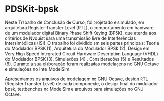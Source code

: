 # PDSKit-bpsk
Neste Trabalho de Conclusão de Curso, foi projetado e simulado, em arquitetura Register-Transfer Level (RTL), o comportamento em hardware de um modulador digital Binary Phase Shift Keying (BPSK), que atenda aos critérios de Nyquist para uma transmissão livre de Interferências Intersimbólicas (ISI).
O trabalho foi dividido em seis partes principais: Teoria do Modulador BPSK (1), Arquitetura do Modulador BPSK (2), Design em Very High Speed Integrated Circuit Hardware Description Language (VHDL) do Modulador BPSK (3), Simulações (4) , Considerações (5) e Resultados (6). Durante a sua elaboração foram realizadas modelagens no GNU Octave e simulações no Intel ModelSim.
 
Apresentamos os arquivos de modelagem no GNU Octave,  design RTL (Register Transfer Level) de cada componente, o design final do modulador bpsk, testbenches no ModelSim e arquivos para simulações no GNU Octave.
